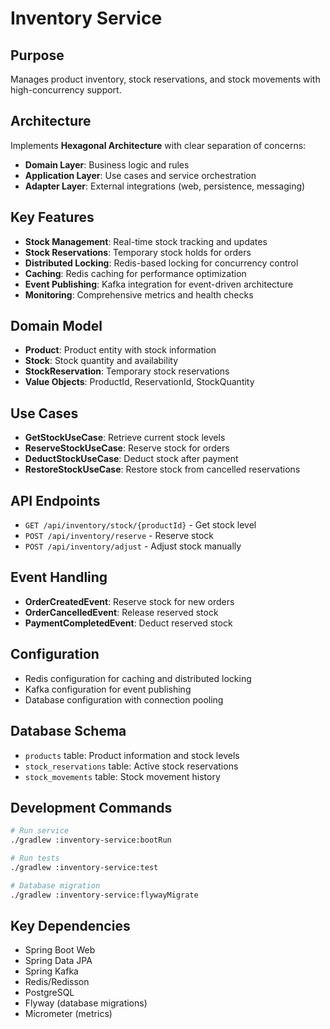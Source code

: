 # Inventory Service

## Purpose
Manages product inventory, stock reservations, and stock movements with high-concurrency support.

## Architecture
Implements **Hexagonal Architecture** with clear separation of concerns:
- **Domain Layer**: Business logic and rules
- **Application Layer**: Use cases and service orchestration
- **Adapter Layer**: External integrations (web, persistence, messaging)

## Key Features
- **Stock Management**: Real-time stock tracking and updates
- **Stock Reservations**: Temporary stock holds for orders
- **Distributed Locking**: Redis-based locking for concurrency control
- **Caching**: Redis caching for performance optimization
- **Event Publishing**: Kafka integration for event-driven architecture
- **Monitoring**: Comprehensive metrics and health checks

## Domain Model
- **Product**: Product entity with stock information
- **Stock**: Stock quantity and availability
- **StockReservation**: Temporary stock reservations
- **Value Objects**: ProductId, ReservationId, StockQuantity

## Use Cases
- **GetStockUseCase**: Retrieve current stock levels
- **ReserveStockUseCase**: Reserve stock for orders
- **DeductStockUseCase**: Deduct stock after payment
- **RestoreStockUseCase**: Restore stock from cancelled reservations

## API Endpoints
- `GET /api/inventory/stock/{productId}` - Get stock level
- `POST /api/inventory/reserve` - Reserve stock
- `POST /api/inventory/adjust` - Adjust stock manually

## Event Handling
- **OrderCreatedEvent**: Reserve stock for new orders
- **OrderCancelledEvent**: Release reserved stock
- **PaymentCompletedEvent**: Deduct reserved stock

## Configuration
- Redis configuration for caching and distributed locking
- Kafka configuration for event publishing
- Database configuration with connection pooling

## Database Schema
- `products` table: Product information and stock levels
- `stock_reservations` table: Active stock reservations
- `stock_movements` table: Stock movement history

## Development Commands
```bash
# Run service
./gradlew :inventory-service:bootRun

# Run tests
./gradlew :inventory-service:test

# Database migration
./gradlew :inventory-service:flywayMigrate
```

## Key Dependencies
- Spring Boot Web
- Spring Data JPA
- Spring Kafka
- Redis/Redisson
- PostgreSQL
- Flyway (database migrations)
- Micrometer (metrics)